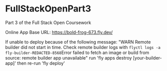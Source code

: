 # FullStackOpenPart3
Part 3 of the Full Stack Open Coursework

Online App Base URL:
https://bold-frog-673.fly.dev/

If unable to deploy because of the following message:
    "WARN Remote builder did not start in time. Check remote builder logs with `flyctl logs -a fly-builder-REDACTED-8568`Error failed to fetch an image or build from source: remote builder app unavailable"
run 'fly apps destroy [your-builder-app]'
then re-run 'fly deploy'